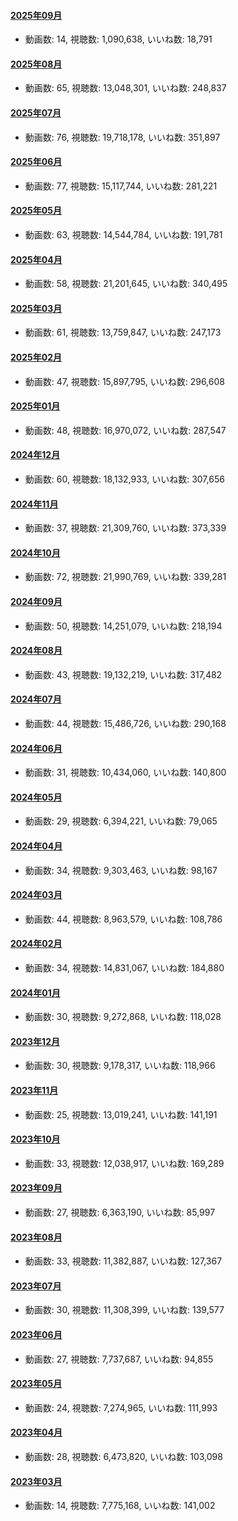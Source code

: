 #### [2025年09月](videos/202509 "wikilink")

-   動画数: 14, 視聴数: 1,090,638, いいね数: 18,791

#### [2025年08月](videos/202508 "wikilink")

-   動画数: 65, 視聴数: 13,048,301, いいね数: 248,837

#### [2025年07月](videos/202507 "wikilink")

-   動画数: 76, 視聴数: 19,718,178, いいね数: 351,897

#### [2025年06月](videos/202506 "wikilink")

-   動画数: 77, 視聴数: 15,117,744, いいね数: 281,221

#### [2025年05月](videos/202505 "wikilink")

-   動画数: 63, 視聴数: 14,544,784, いいね数: 191,781

#### [2025年04月](videos/202504 "wikilink")

-   動画数: 58, 視聴数: 21,201,645, いいね数: 340,495

#### [2025年03月](videos/202503 "wikilink")

-   動画数: 61, 視聴数: 13,759,847, いいね数: 247,173

#### [2025年02月](videos/202502 "wikilink")

-   動画数: 47, 視聴数: 15,897,795, いいね数: 296,608

#### [2025年01月](videos/202501 "wikilink")

-   動画数: 48, 視聴数: 16,970,072, いいね数: 287,547

#### [2024年12月](videos/202412 "wikilink")

-   動画数: 60, 視聴数: 18,132,933, いいね数: 307,656

#### [2024年11月](videos/202411 "wikilink")

-   動画数: 37, 視聴数: 21,309,760, いいね数: 373,339

#### [2024年10月](videos/202410 "wikilink")

-   動画数: 72, 視聴数: 21,990,769, いいね数: 339,281

#### [2024年09月](videos/202409 "wikilink")

-   動画数: 50, 視聴数: 14,251,079, いいね数: 218,194

#### [2024年08月](videos/202408 "wikilink")

-   動画数: 43, 視聴数: 19,132,219, いいね数: 317,482

#### [2024年07月](videos/202407 "wikilink")

-   動画数: 44, 視聴数: 15,486,726, いいね数: 290,168

#### [2024年06月](videos/202406 "wikilink")

-   動画数: 31, 視聴数: 10,434,060, いいね数: 140,800

#### [2024年05月](videos/202405 "wikilink")

-   動画数: 29, 視聴数: 6,394,221, いいね数: 79,065

#### [2024年04月](videos/202404 "wikilink")

-   動画数: 34, 視聴数: 9,303,463, いいね数: 98,167

#### [2024年03月](videos/202403 "wikilink")

-   動画数: 44, 視聴数: 8,963,579, いいね数: 108,786

#### [2024年02月](videos/202402 "wikilink")

-   動画数: 34, 視聴数: 14,831,067, いいね数: 184,880

#### [2024年01月](videos/202401 "wikilink")

-   動画数: 30, 視聴数: 9,272,868, いいね数: 118,028

#### [2023年12月](videos/202312 "wikilink")

-   動画数: 30, 視聴数: 9,178,317, いいね数: 118,966

#### [2023年11月](videos/202311 "wikilink")

-   動画数: 25, 視聴数: 13,019,241, いいね数: 141,191

#### [2023年10月](videos/202310 "wikilink")

-   動画数: 33, 視聴数: 12,038,917, いいね数: 169,289

#### [2023年09月](videos/202309 "wikilink")

-   動画数: 27, 視聴数: 6,363,190, いいね数: 85,997

#### [2023年08月](videos/202308 "wikilink")

-   動画数: 33, 視聴数: 11,382,887, いいね数: 127,367

#### [2023年07月](videos/202307 "wikilink")

-   動画数: 30, 視聴数: 11,308,399, いいね数: 139,577

#### [2023年06月](videos/202306 "wikilink")

-   動画数: 27, 視聴数: 7,737,687, いいね数: 94,855

#### [2023年05月](videos/202305 "wikilink")

-   動画数: 24, 視聴数: 7,274,965, いいね数: 111,993

#### [2023年04月](videos/202304 "wikilink")

-   動画数: 28, 視聴数: 6,473,820, いいね数: 103,098

#### [2023年03月](videos/202303 "wikilink")

-   動画数: 14, 視聴数: 7,775,168, いいね数: 141,002

